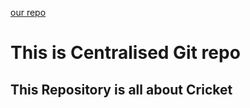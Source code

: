 [our repo](https://github.com/akash747034/githubdemo.git)
<h1>This is Centralised Git repo</h1>
<h2>This Repository is all about Cricket</h2>
